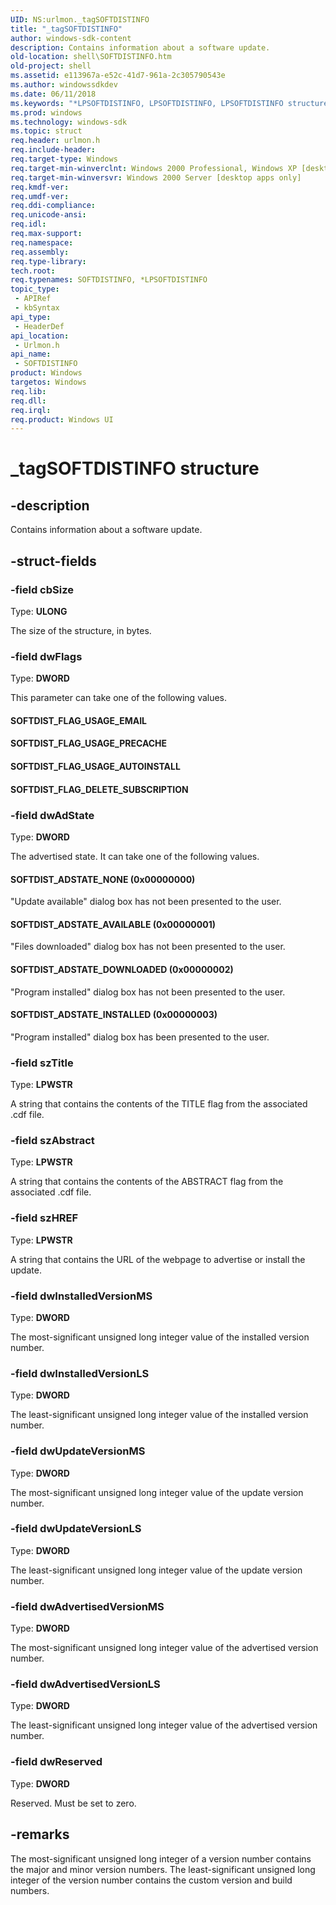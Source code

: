 ```yaml
---
UID: NS:urlmon._tagSOFTDISTINFO
title: "_tagSOFTDISTINFO"
author: windows-sdk-content
description: Contains information about a software update.
old-location: shell\SOFTDISTINFO.htm
old-project: shell
ms.assetid: e113967a-e52c-41d7-961a-2c305790543e
ms.author: windowssdkdev
ms.date: 06/11/2018
ms.keywords: "*LPSOFTDISTINFO, LPSOFTDISTINFO, LPSOFTDISTINFO structure pointer [Windows Shell], SOFTDISTINFO, SOFTDISTINFO structure [Windows Shell], SOFTDIST_ADSTATE_AVAILABLE (0x00000001), SOFTDIST_ADSTATE_DOWNLOADED (0x00000002), SOFTDIST_ADSTATE_INSTALLED (0x00000003), SOFTDIST_ADSTATE_NONE (0x00000000), SOFTDIST_FLAG_DELETE_SUBSCRIPTION, SOFTDIST_FLAG_USAGE_AUTOINSTALL, SOFTDIST_FLAG_USAGE_EMAIL, SOFTDIST_FLAG_USAGE_PRECACHE, _tagSOFTDISTINFO, _win32_SOFTDISTINFO, shell.SOFTDISTINFO, urlmon/LPSOFTDISTINFO, urlmon/SOFTDISTINFO"
ms.prod: windows
ms.technology: windows-sdk
ms.topic: struct
req.header: urlmon.h
req.include-header: 
req.target-type: Windows
req.target-min-winverclnt: Windows 2000 Professional, Windows XP [desktop apps only]
req.target-min-winversvr: Windows 2000 Server [desktop apps only]
req.kmdf-ver: 
req.umdf-ver: 
req.ddi-compliance: 
req.unicode-ansi: 
req.idl: 
req.max-support: 
req.namespace: 
req.assembly: 
req.type-library: 
tech.root: 
req.typenames: SOFTDISTINFO, *LPSOFTDISTINFO
topic_type:
 - APIRef
 - kbSyntax
api_type:
 - HeaderDef
api_location:
 - Urlmon.h
api_name:
 - SOFTDISTINFO
product: Windows
targetos: Windows
req.lib: 
req.dll: 
req.irql: 
req.product: Windows UI
---
```


# _tagSOFTDISTINFO structure


## -description


Contains information about a software update.


## -struct-fields




### -field cbSize

Type: <b>ULONG</b>

The size of the structure, in bytes.


### -field dwFlags

Type: <b>DWORD</b>

This parameter can take one of the following values.



#### SOFTDIST_FLAG_USAGE_EMAIL



#### SOFTDIST_FLAG_USAGE_PRECACHE



#### SOFTDIST_FLAG_USAGE_AUTOINSTALL



#### SOFTDIST_FLAG_DELETE_SUBSCRIPTION


### -field dwAdState

Type: <b>DWORD</b>

The advertised state. It can take one of the following values.



#### SOFTDIST_ADSTATE_NONE (0x00000000)

"Update available" dialog box has not been presented to the user.



#### SOFTDIST_ADSTATE_AVAILABLE (0x00000001)

"Files downloaded" dialog box has not been presented to the user.



#### SOFTDIST_ADSTATE_DOWNLOADED (0x00000002)

"Program installed" dialog box has not been presented to the user.



#### SOFTDIST_ADSTATE_INSTALLED (0x00000003)

"Program installed" dialog box has been presented to the user.


### -field szTitle

Type: <b>LPWSTR</b>

A string that contains the contents of the TITLE flag from the associated .cdf file.


### -field szAbstract

Type: <b>LPWSTR</b>

A string that contains the contents of the ABSTRACT flag from the associated .cdf file.


### -field szHREF

Type: <b>LPWSTR</b>

A string that contains the URL of the webpage to advertise or install the update.


### -field dwInstalledVersionMS

Type: <b>DWORD</b>

The most-significant unsigned long integer value of the installed version number.


### -field dwInstalledVersionLS

Type: <b>DWORD</b>

The least-significant unsigned long integer value of the installed version number.


### -field dwUpdateVersionMS

Type: <b>DWORD</b>

The most-significant unsigned long integer value of the update version number.


### -field dwUpdateVersionLS

Type: <b>DWORD</b>

The least-significant unsigned long integer value of the update version number.


### -field dwAdvertisedVersionMS

Type: <b>DWORD</b>

The most-significant unsigned long integer value of the advertised version number.


### -field dwAdvertisedVersionLS

Type: <b>DWORD</b>

The least-significant unsigned long integer value of the advertised version number.


### -field dwReserved

Type: <b>DWORD</b>

Reserved. Must be set to zero.


## -remarks



The most-significant unsigned long integer of a version number contains the major and minor version numbers. The least-significant unsigned long integer of the version number contains the custom version and build numbers.



